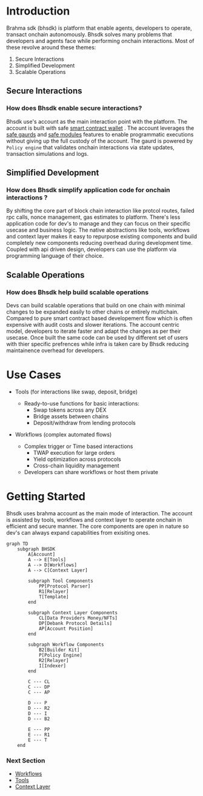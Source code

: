 # Introduction 

Brahma sdk (bhsdk) is platform that enable agents, developers to operate, transact onchain autonomously. Bhsdk solves many problems that developers and agents face while performing onchain interactions. Most of these revolve around these themes:
1. Secure Interactions
2. Simplified Development
3. Scalable Operations

## Secure Interactions
### How does Bhsdk enable secure interactions?
Bhsdk use's account as the main interaction point with the platform. The account is built with safe [smart contract wallet](https://safe.global/) . The account leverages the [safe gaurds](https://docs.safe.global/advanced/smart-account-guards) and [safe modules](https://docs.safe.global/advanced/smart-account-modules) features to enable programmatic executions without giving up the full custody of the account. The gaurd is powered by `Policy engine` that validates onchain interactions via state updates, transaction simulations and logs.  

## Simplified Development
### How does Bhsdk simplify application code for onchain interactions ?
By shifting the core part of block chain interaction like protcol routes, failed rpc calls, nonce management, gas estimates to platform. There's less application code for dev's to manage and they can focus on their specific usecase and business logic. The native abstractions like tools, workflows and context layer makes it easy to repurpose existing components and build completely new components reducing overhead during development time. 
Coupled with api driven design, developers can use the platform via programming language of their choice. 

## Scalable Operations
### How does Bhsdk help build scalable operations
Devs can build scalable operations that build on one chain with minimal changes to be expanded easily to other chains or entirely multichain. Compared to pure smart contract based developement flow which is often expensive with audit costs and slower iterations.  The account centric model, developers to iterate faster and adapt the changes as per their usecase. Once built the same code can be used by different set of users with thier specific prefrences while infra is taken care by Bhsdk reducing maintainence overhead for developers.  


# Use Cases
- Tools (for interactions like swap, deposit, bridge)
    - Ready-to-use functions for basic interactions:
        - Swap tokens across any DEX
        - Bridge assets between chains
        - Deposit/withdraw from lending protocols

- Workflows (complex automated flows)
    - Complex trigger or Time based interactions
        - TWAP execution for large orders
        - Yield optimization across protocols
        - Cross-chain liquidity management
    - Developers can share workflows or host them private

# Getting Started
Bhsdk uses brahma account as the main mode of interaction. The account is assisted by tools, workflows and context layer to operate onchain in efficient and secure manner. The core components are open in nature so dev's can always expand capabilities from exisiting ones. 

```mermaid
graph TD
    subgraph BHSDK
        A[Account] 
        A --> E[Tools]
        A --> D[Workflows]
        A --> C[Context Layer]

        subgraph Tool Components
            PP[Protocol Parser]
            R1[Relayer]
            T[Template]
        end
        
        subgraph Context Layer Components
            CL[Data Providers Money/NFTs]
            DP[Debank Protocol Details]
            AP[Account Position]
        end
        
        subgraph Workflow Components
            B2[Builder Kit]
            P[Policy Engine]
            R2[Relayer]
            I[Indexer]
        end
        
        C --- CL
        C --- DP
        C --- AP
        
        D --- P
        D --- R2
        D --- I
        D --- B2

        E --- PP
        E --- R1
        E --- T
    end
```
 
 ### Next Section
- [Workflows](./Workflows.md)
 - [Tools](./Tools.md)
 - [Context Layer](./ContextLayer.md)
